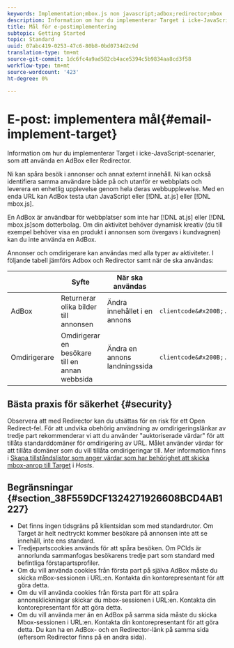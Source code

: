 ```yaml
---
keywords: Implementation;mbox.js non javascript;adbox;redirector;mbox
description: Information om hur du implementerar Target i icke-JavaScript-scenarier, som att använda en AdBox eller Redirector.
title: Mål för e-postimplementering
subtopic: Getting Started
topic: Standard
uuid: 07abc419-0253-47c6-80b8-0bd0734d2c9d
translation-type: tm+mt
source-git-commit: 1dc6fc4a9ad582cb4ace5394c5b9834aa8cd3f58
workflow-type: tm+mt
source-wordcount: '423'
ht-degree: 0%

---
```



# E-post: implementera mål{#email-implement-target}

Information om hur du implementerar Target i icke-JavaScript-scenarier, som att använda en AdBox eller Redirector.

Ni kan spåra besök i annonser och annat externt innehåll. Ni kan också identifiera samma användare både på och utanför er webbplats och leverera en enhetlig upplevelse genom hela deras webbupplevelse. Med en enda URL kan AdBox testa utan JavaScript eller [!DNL at.js] eller [!DNL mbox.js].

En AdBox är användbar för webbplatser som inte har [!DNL at.js] eller [!DNL mbox.js]som dotterbolag. Om din aktivitet behöver dynamisk kreativ (du till exempel behöver visa en produkt i annonsen som övergavs i kundvagnen) kan du inte använda en AdBox.

Annonser och omdirigerare kan användas med alla typer av aktiviteter. I följande tabell jämförs Adbox och Redirector samt när de ska användas:

|  | Syfte | När ska användas | URL-struktur | Erbjudandetyp | Erbjudandeinnehåll |
|--- |--- |--- |--- |--- |--- |
| AdBox | Returnerar olika bilder till annonsen | Ändra innehållet i en annons | `clientcode&#x200B;.tt.&#x200B;omtrdc&#x200B;.net/&#x200B;m2&#x200B;/&#x200B;clientcode/ubox/&#x200B;image?` | omdirigeringserbjudande | URL för en bild |
| Omdirigerare | Omdirigerar en besökare till en annan webbsida | Ändra en annons landningssida | `clientcode&#x200B;.tt.omtrdc.net/&#x200B;m2/clientcode&#x200B;/ubox/page?` | omdirigeringserbjudande | URL för en sida |

## Bästa praxis för säkerhet {#security}

Observera att med Redirector kan du utsättas för en risk för ett Open Redirect-fel. För att undvika obehörig användning av omdirigeringslänkar av tredje part rekommenderar vi att du använder &quot;auktoriserade värdar&quot; för att tillåta standarddomäner för omdirigering av URL. Målet använder värdar för att tillåta domäner som du vill tillåta omdirigeringar till. Mer information finns i [Skapa tillståndslistor som anger värdar som har behörighet att skicka mbox-anrop till Target](/help/administrating-target/hosts.md#allowlist) i *Hosts*.

## Begränsningar {#section_38F559DCF1324271926608BCD4AB1227}

* Det finns ingen tidsgräns på klientsidan som med standardrutor. Om Target är helt nedtryckt kommer besökare på annonsen inte att se innehåll, inte ens standard.
* Tredjepartscookies används för att spåra besöken. Om PCIds är annorlunda sammanfogas besökarens tredje part som standard med befintliga förstapartsprofiler.
* Om du vill använda cookies från första part på själva AdBox måste du skicka mBox-sessionen i URL:en. Kontakta din kontorepresentant för att göra detta.
* Om du vill använda cookies från första part för att spåra annonsklickningar skickar du mbox-sessionen i URL:en. Kontakta din kontorepresentant för att göra detta.
* Om du vill använda mer än en AdBox på samma sida måste du skicka Mbox-sessionen i URL:en. Kontakta din kontorepresentant för att göra detta. Du kan ha en AdBox- och en Redirector-länk på samma sida (eftersom Redirector finns på en andra sida).
